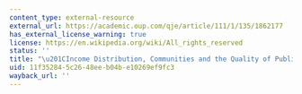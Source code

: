 ```yaml
---
content_type: external-resource
external_url: https://academic.oup.com/qje/article/111/1/135/1862177
has_external_license_warning: true
license: https://en.wikipedia.org/wiki/All_rights_reserved
status: ''
title: "\u201CIncome Distribution, Communities and the Quality of Public Education.\u201D"
uid: 11f35284-5c26-48ee-b04b-e10269ef9fc3
wayback_url: ''
---
```

